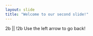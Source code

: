 ```yaml
---
layout: slide
title: "Welcome to our second slide!"
---
```

2b || !2b
Use the left arrow to go back!
